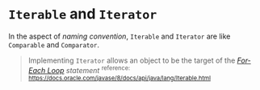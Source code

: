 # `Iterable` and `Iterator`
In the aspect of *naming convention*, `Iterable` and `Iterator` are like `Comparable` and `Comparator`.

> Implementing `Iterator` allows an object to be the target of the [*For-Each Loop*](https://docs.oracle.com/javase/8/docs/technotes/guides/language/foreach.html) *statement* <sup>reference: https://docs.oracle.com/javase/8/docs/api/java/lang/Iterable.html<sup>
